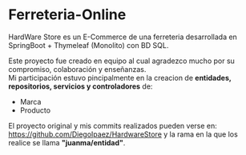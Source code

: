 # Ferreteria-Online
HardWare Store es un E-Commerce de una ferreteria desarrollada en SpringBoot + Thymeleaf (Monolito) con BD SQL.

Este proyecto fue creado en equipo al cual agradezco mucho por su compromiso, colaboración y enseñanzas.        
Mi participación estuvo pincipalmente en la creacion de **entidades, repositorios, servicios y controladores** de:

* Marca
* Producto

El proyecto original y mis commits realizados pueden verse en: https://github.com/DiegoIpaez/HardwareStore y 
la rama en la que los realice se llama **"juanma/entidad"**.
